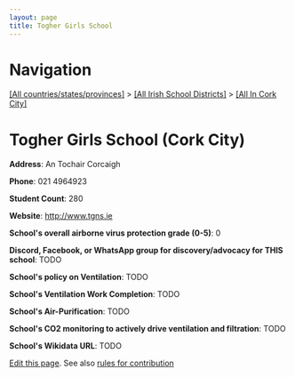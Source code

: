 ```yaml
---
layout: page
title: Togher Girls School
---
```

# Navigation

[[All countries/states/provinces]](../../..) > [[All Irish School Districts]](../..) > [[All In Cork City]](..)

# Togher Girls School (Cork City)

**Address**: An Tochair Corcaigh

**Phone**: 021 4964923

**Student Count**: 280

**Website**: <http://www.tgns.ie>

**School's overall airborne virus protection grade (0-5)**: 0

**Discord, Facebook, or WhatsApp group for discovery/advocacy for THIS school**: TODO

**School's policy on Ventilation**: TODO

**School's Ventilation Work Completion**: TODO

**School's Air-Purification**: TODO

**School's CO2 monitoring to actively drive ventilation and filtration**: TODO

**School's Wikidata URL**: TODO


[Edit this page](https://github.com/ventilate-schools/Ireland/edit/main/./Cork_City/Togher_Girls_School.md). See also [rules for contribution](../../../contribution-rules/)